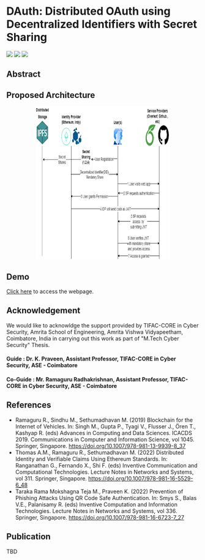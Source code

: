 # DAuth: Distributed OAuth using Decentralized Identifiers with Secret Sharing
![](https://img.shields.io/badge/Batch-20CYS-green) ![](https://img.shields.io/badge/Domain-Blockchain-blue) ![](https://img.shields.io/badge/M.Tech--Thesis-WIP-orange) 

## Abstract 

## Proposed Architecture 
<p align="center">
<img src="Assets/System_Architecture/System_Architecture.png" alt="System Architecture" width="350" height="400">
</p>

## Demo
[Click here]() to access the webpage.

## Acknowledgement
We would like to acknowldge the support provided by TIFAC-CORE in Cyber Security, Amrita School of Engineering, Amrita Vishwa Vidyapeetham, Coimbatore, India in carrying out this work as part of "M.Tech Cyber Security" Thesis. 

#### Guide : Dr. K. Praveen, Assistant Professor, TIFAC-CORE in Cyber Security, ASE - Coimbatore
#### Co-Guide : Mr. Ramaguru Radhakrishnan, Assistant Professor, TIFAC-CORE in Cyber Security, ASE - Coimbatore

## References
- Ramaguru R., Sindhu M., Sethumadhavan M. (2019) Blockchain for the Internet of Vehicles. In: Singh M., Gupta P., Tyagi V., Flusser J., Ören T., Kashyap R. (eds) Advances in Computing and Data Sciences. ICACDS 2019. Communications in Computer and Information Science, vol 1045. Springer, Singapore. https://doi.org/10.1007/978-981-13-9939-8_37
- Thomas A.M., Ramaguru R., Sethumadhavan M. (2022) Distributed Identity and Verifiable Claims Using Ethereum Standards. In: Ranganathan G., Fernando X., Shi F. (eds) Inventive Communication and Computational Technologies. Lecture Notes in Networks and Systems, vol 311. Springer, Singapore. https://doi.org/10.1007/978-981-16-5529-6_48
- Taraka Rama Mokshagna Teja M., Praveen K. (2022) Prevention of Phishing Attacks Using QR Code Safe Authentication. In: Smys S., Balas V.E., Palanisamy R. (eds) Inventive Computation and Information Technologies. Lecture Notes in Networks and Systems, vol 336. Springer, Singapore. https://doi.org/10.1007/978-981-16-6723-7_27

## Publication
TBD 

